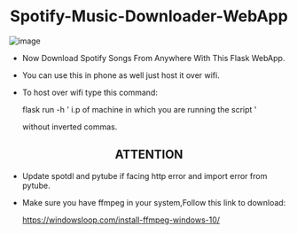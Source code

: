 <h1 align="center">Spotify-Music-Downloader-WebApp</h1>

![image](https://github.com/programmingninjas/Spotify-Music-Downloader-WebApp/blob/main/static/spotify.png)

* Now Download Spotify Songs From Anywhere With This Flask WebApp.

* You can use this in phone as well just host it over wifi.

* To host over wifi type this command: 

  flask run -h ' i.p of machine in which you are running the script ' 

  without inverted commas.
                          
<H2 align="center"> ATTENTION</H1>
                          
* Update spotdl and pytube if facing http error and import error from pytube.

* Make sure you have ffmpeg in your system,Follow this link to download:

   https://windowsloop.com/install-ffmpeg-windows-10/

